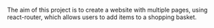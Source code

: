 The aim of this project is to create a website with multiple pages, using react-router, which allows users to add items to a shopping basket.